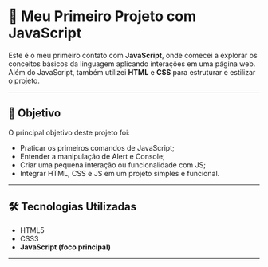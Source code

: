 # 🚀 Meu Primeiro Projeto com JavaScript

Este é o meu primeiro contato com **JavaScript**, onde comecei a explorar os conceitos básicos da linguagem aplicando interações em uma página web.\
Além do JavaScript, também utilizei **HTML** e **CSS** para estruturar e estilizar o projeto.

---

## 🧠 Objetivo

O principal objetivo deste projeto foi:

- Praticar os primeiros comandos de JavaScript;
- Entender a manipulação de Alert e Console;
- Criar uma pequena interação ou funcionalidade com JS;
- Integrar HTML, CSS e JS em um projeto simples e funcional.

---

## 🛠️ Tecnologias Utilizadas

- HTML5
- CSS3
- **JavaScript (foco principal)**

---
